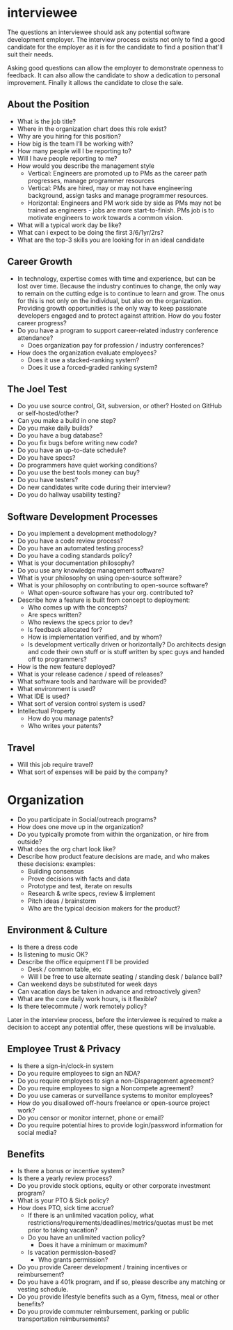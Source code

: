 interviewee
===========

The questions an interviewee should ask any potential software development employer. The interview process exists not only to find a good candidate for the employer as it is for the candidate to find a position that'll suit their needs.

Asking good questions can allow the employer to demonstrate openness to feedback. It can also allow the candidate to show a dedication to personal improvement. Finally it allows the candidate to close the sale.

## About the Position
* What is the job title?
* Where in the organization chart does this role exist?
* Why are you hiring for this position?
* How big is the team I’ll be working with?
* How many people will I be reporting to?
* Will I have people reporting to me?
* How would you describe the management style
  * Vertical: Engineers are promoted up to PMs as the career path progresses, manage programmer resources
  * Vertical: PMs are hired, may or may not have engineering background, assign tasks and manage programmer resources.
  * Horizontal: Engineers and PM work side by side as PMs may not be trained as engineers - jobs are more start-to-finish. PMs job is to motivate engineers to work towards a common vision.
* What will a typical work day be like?
* What can i expect to be doing the first 3/6/1yr/2rs?
* What are the top-3 skills you are looking for in an ideal candidate

## Career Growth
* In technology, expertise comes with time and experience, but can be lost over time. Because the industry continues to change, the only way to remain on the cutting edge is to continue to learn and grow. The onus for this is not only on the individual, but also on the organization. Providing growth opportunities is the only way to keep passionate developers engaged and to protect against attrition. How do you foster career progress?
* Do you have a program to support career-related industry conference attendance?
  * Does organization pay for profession / industry conferences?
* How does the organization evaluate employees?
  * Does it use a stacked-ranking system?
  * Does it use a forced-graded ranking system?

## The Joel Test
* Do you use source control, Git, subversion, or other? Hosted on GitHub or self-hosted/other?
* Can you make a build in one step?
* Do you make daily builds?
* Do you have a bug database?
* Do you fix bugs before writing new code?
* Do you have an up-to-date schedule?
* Do you have specs?
* Do programmers have quiet working conditions?
* Do you use the best tools money can buy?
* Do you have testers?
* Do new candidates write code during their interview?
* Do you do hallway usability testing?

## Software Development Processes
* Do you implement a development methodology?
* Do you have a code review process?
* Do you have an automated testing process?
* Do you have a coding standards policy?
* What is your documentation philosophy?
* Do you use any knowledge management software?
* What is your philosophy on using open-source software?
* What is your philosophy on contributing to open-source software?
  * What open-source software has your org. contributed to?
* Describe how a feature is built from concept to deployment:
  * Who comes up with the concepts?
  * Are specs written?
  * Who reviews the specs prior to dev?
  * Is feedback allocated for?
  * How is implementation verified, and by whom?
  * Is development  vertically driven or horizontally? Do architects design and code their own stuff or is stuff written by spec guys and handed off to programmers?
* How is the new feature deployed?
* What is your release cadence / speed of releases?
* What software tools and hardware will be provided?
* What environment is used?
* What IDE is used?
* What sort of version control system is used?
* Intellectual Property
  * How do you manage patents?
  * Who writes your patents?

## Travel
* Will this job require travel?
* What sort of expenses will be paid by the company?

# Organization
* Do you participate in Social/outreach programs?
* How does one move up in the organization?
* Do you typically promote from within the organization, or hire from outside?
* What does the org chart look like?
* Describe how product feature decisions are made, and who makes these decisions: examples:
  * Building consensus
  * Prove decisions with facts and data
  * Prototype and test, iterate on results
  * Research & write specs, review & implement
  * Pitch ideas / brainstorm
  * Who are the typical decision makers for the product?

## Environment & Culture
* Is there a dress code
* Is listening to music OK?
* Describe the office equipment I'll be provided
  * Desk / common table, etc
  * Will I be free to use alternate seating / standing desk / balance ball?
* Can weekend days be substituted for week days
* Can vacation days be taken in advance and retroactively given?
* What are the core daily work hours, is it flexible?
* Is there telecommute / work remotely policy?

Later in the interview process, before the interviewee is required to make a decision to accept any potential offer, these questions will be invaluable.

## Employee Trust & Privacy
* Is there a sign-in/clock-in system
* Do you require employees to sign an NDA?
* Do you require employees to sign a non-Disparagement agreement?
* Do you require employees to sign a Noncompete agreement?
* Do you use cameras or surveillance systems to monitor employees?
* How do you disallowed off-hours freelance or open-source project work?
* Do you censor or monitor internet, phone or email?
* Do you require potential hires to provide login/password information for social media?

## Benefits
* Is there a bonus or incentive system?
* Is there a yearly review process?
* Do you provide stock options, equity or other corporate investment program?
* What is your PTO & Sick policy?
* How does PTO, sick time accrue?
  * If there is an unlimited vacation policy, what restrictions/requirements/deadlines/metrics/quotas must be met prior to taking vacation?
  * Do you have an unlimited vaction policy?
    * Does it have a minimum or maximum?
  * Is vacation permission-based?
    * Who grants permission?
* Do you provide Career development / training incentives or reimbursement?
* Do you have a 401k program, and if so, please describe any matching or vesting schedule.
* Do you provide lifestyle benefits such as a Gym, fitness, meal or other benefits?
* Do you provide commuter reimbursement, parking or public transportation reimbursements?
